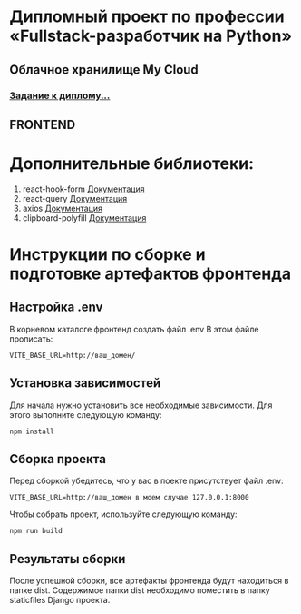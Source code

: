 # Дипломный проект по профессии «Fullstack-разработчик на Python»
## Облачное хранилище My Cloud
### [Задание к диплому...](https://github.com/netology-code/fpy-diplom/blob/main/README.md)
## FRONTEND
# Дополнительные библиотеки:
1. react-hook-form [Документация](https://react-hook-form.com/)
2. react-query [Документация](https://tanstack.com/query/latest/docs/framework/react/overview)
3. axios [Документация](https://axios-http.com/ru/docs/intro)
4. clipboard-polyfill [Документация](https://www.npmjs.com/package/clipboard-polyfill)

# Инструкции по сборке и подготовке артефактов фронтенда

## Настройка .env

В корневом каталоге фронтенд создать файл .env
В этом файле прописать:

```
VITE_BASE_URL=http://ваш_домен/
```

## Установка зависимостей
Для начала нужно установить все необходимые зависимости. Для этого выполните следующую команду:
```
npm install
```
## Сборка проекта
Перед сборкой убедитесь, что у вас в поекте присутствует файл .env:
```
VITE_BASE_URL=http://ваш_домен в моем случае 127.0.0.1:8000
```
Чтобы собрать проект, используйте следующую команду:
```
npm run build
```
## Результаты сборки
После успешной сборки, все артефакты фронтенда будут находиться в папке dist. Содержимое папки dist необходимо поместить в папку staticfiles Django проекта.